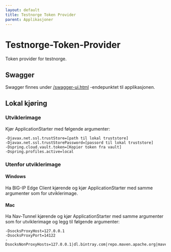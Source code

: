 ```yaml
---
layout: default
title: Testnorge Token Provider
parent: Applikasjoner
---
```


# Testnorge-Token-Provider
Token provider for testnorge. 

## Swagger
Swagger finnes under [/swagger-ui.html](https://testnorge-token-provider.nais.preprod.local/swagger-ui.html) -endepunktet til applikasjonen.

## Lokal kjøring
      
### Utviklerimage
Kjør ApplicationStarter med følgende argumenter:
```
-Djavax.net.ssl.trustStore=[path til lokal truststore]
-Djavax.net.ssl.trustStorePassword=[passord til lokal truststore]
-Dspring.cloud.vault.token=[Kopier token fra vault]
-Dspring.profiles.active=local
```
   
### Utenfor utviklerimage
   
#### Windows
Ha BIG-IP Edge Client kjørende og kjør ApplicationStarter med samme argumenter som for utviklerimage.
       
#### Mac
Ha Nav-Tunnel kjørende og kjør ApplicationStarter med samme argumenter som for utviklerimage og legg til følgende argumenter:
```
-DsocksProxyHost=127.0.0.1
-DsocksProxyPort=14122
-DsocksNonProxyHosts=127.0.0.1|dl.bintray.com|repo.maven.apache.org|maven.adeo.no|packages.confluent.io|confluent.io|maven.xwiki.org|maven.repository.redhat.com
```
